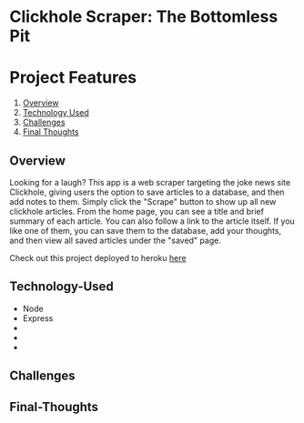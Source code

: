 # Clickhole Scraper: The Bottomless Pit


# Project Features
1. [Overview](#Overview)
2. [Technology Used](#Technology-Used)
3. [Challenges](#Challenges)
4. [Final Thoughts](#Final-Thoughts)

## Overview

Looking for a laugh? This app is a web scraper targeting the joke news site Clickhole, giving users the option to save articles to a database, and then add notes to them. Simply click the "Scrape" button to show up all new clickhole articles. From the home page, you can see a title and brief summary of each article. You can also follow a link to the article itself. If you like one of them, you can save them to the database, add your thoughts, and then view all saved articles under the "saved" page.  

Check out this project deployed to heroku [here](https://bottomless-pit.herokuapp.com/)

## Technology-Used

* Node
* Express
* 
*
*

## Challenges
## Final-Thoughts
